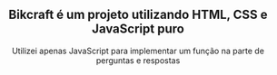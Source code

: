 <div align="center">
  <h2>Bikcraft é um projeto utilizando HTML, CSS e JavaScript puro</h2>
  <p>Utilizei apenas JavaScript para implementar um função na parte de perguntas e respostas</p>
  <a href:"![image](https://github.com/PabloReiis/Bikcraft/assets/96994391/021c173a-9e4d-4d25-87b1-610f1b52ce1f)"
></a>
</div>
